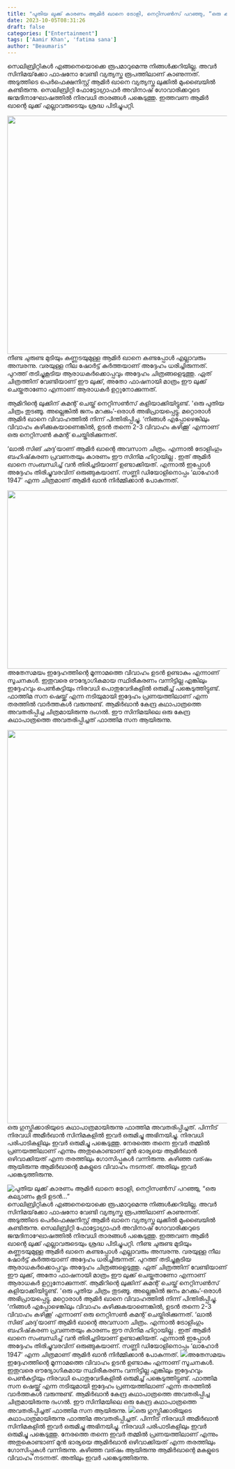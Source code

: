 ```yaml
---
title: "പുതിയ ലുക്ക് കാരണം ആമിർ ഖാനെ ട്രോളി, നെറ്റിസൺസ് പറഞ്ഞു, “ഒരു കല്യാണം കൂടി ഉടൻ…”"
date: 2023-10-05T08:31:26
draft: false
categories: ["Entertainment"]
tags: ['Aamir Khan', 'fatima sana']
author: "Beaumaris"
---
```


സെലിബ്രിറ്റികൾ എങ്ങനെയൊക്കെ രൂപമാറുമെന്നു നിങ്ങൾക്കറിയില്ല. അവർ സിനിമയ്‌ക്കോ ഫാഷനോ വേണ്ടി വ്യത്യസ്ത രൂപത്തിലാണ് കാണുന്നത്. അടുത്തിടെ പെർഫെക്ഷനിസ്റ്റ് ആമിർ ഖാനെ വ്യത്യസ്ത ലുക്കിൽ മുംബൈയിൽ കണ്ടിരുന്നു. സെലിബ്രിറ്റി ഫോട്ടോഗ്രാഫർ അവിനാഷ് ഗോവാരിക്കറുടെ ജന്മദിനാഘോഷത്തിൽ നിരവധി താരങ്ങൾ പങ്കെടുത്തു. ഇത്തവണ ആമിർ ഖാന്റെ ലുക്ക് എല്ലാവരുടെയും ശ്രദ്ധ പിടിച്ചുപറ്റി.

<img class="alignnone size-full wp-image-423618" src="https://cdn.boolokam.com/articles/2023/10/mn8.jpg" alt="" width="970" height="545" />നീണ്ട ചുരുണ്ട മുടിയും കണ്ണടയുമുള്ള ആമിർ ഖാനെ കണ്ടപ്പോൾ എല്ലാവരും അമ്പരന്നു. വരയുള്ള നീല ഷോർട്ട് കുർത്തയാണ് അദ്ദേഹം ധരിച്ചിരുന്നത്. പുറത്ത് തടിച്ചുകൂടിയ ആരാധകർക്കൊപ്പവും അദ്ദേഹം ചിത്രങ്ങളെടുത്തു. ഏത് ചിത്രത്തിന് വേണ്ടിയാണ് ഈ ലുക്ക്, അതോ ഫാഷനായി മാത്രം ഈ ലുക്ക് ചെയ്തതാണോ എന്നാണ് ആരാധകർ ഉറ്റുനോക്കുന്നത്.

ആമിറിന്റെ ലുക്കിന് കമന്റ് ചെയ്ത് നെറ്റിസൺസ് കളിയാക്കിയിട്ടുണ്ട്. 'ഒരു പുതിയ ചിത്രം തുടങ്ങൂ. അല്ലെങ്കിൽ ജനം മറക്കും’-ഒരാൾ അഭിപ്രായപ്പെട്ടു. മറ്റൊരാൾ ആമിർ ഖാനെ വിവാഹത്തിൽ നിന്ന് പിന്തിരിപ്പിച്ചു. ‘നിങ്ങൾ എപ്പോഴെങ്കിലും വിവാഹം കഴിക്കുകയാണെങ്കിൽ, ഉടൻ തന്നെ 2-3 വിവാഹം കഴിക്കൂ’ എന്നാണ് ഒരു നെറ്റിസൺ കമന്റ് ചെയ്തിരിക്കുന്നത്.

‘ലാൽ സിങ് ഛദ്ദ’യാണ് ആമിർ ഖാന്റെ അവസാന ചിത്രം. എന്നാൽ ട്രോളിംഗും ബഹിഷ്‌കരണ പ്രവണതയും കാരണം ഈ സിനിമ ഹിറ്റായില്ല . ഇത് ആമിർ ഖാനെ സംബന്ധിച്ച് വൻ തിരിച്ചടിയാണ് ഉണ്ടാക്കിയത്. എന്നാൽ ഇപ്പോൾ അദ്ദേഹം തിരിച്ചുവരവിന് ഒരുങ്ങുകയാണ്. സണ്ണി ഡിയോളിനൊപ്പം ‘ലാഹോർ 1947’ എന്ന ചിത്രമാണ് ആമിർ ഖാൻ നിർമ്മിക്കാൻ പോകുന്നത്.

<img class="alignnone  wp-image-423619" src="https://cdn.boolokam.com/articles/2023/10/mnp0.jpg" alt="" width="725" height="408" />അതേസമയം ഇദ്ദേഹത്തിന്റെ മൂന്നാമത്തെ വിവാഹം ഉടൻ ഉണ്ടാകും എന്നാണ് സൂചനകൾ. ഇതുവരെ ഔദ്യോഗികമായ സ്ഥിരീകരണം വന്നിട്ടില്ല എങ്കിലും ഇദ്ദേഹവും പെൺകുട്ടിയും നിരവധി പൊതുവേദികളിൽ ഒരുമിച്ച് പങ്കെടുത്തിട്ടുണ്ട്. ഫാത്തിമ സന ഷെയ്ക്ക് എന്ന നടിയുമായി ഇദ്ദേഹം പ്രണയത്തിലാണ് എന്ന തരത്തിൽ വാർത്തകൾ വരുന്നുണ്ട്. ആമിർഖാൻ കേന്ദ്ര കഥാപാത്രത്തെ അവതരിപ്പിച്ച ചിത്രമായിരുന്നു ദംഗൽ. ഈ സിനിമയിലെ ഒരു കേന്ദ്ര കഥാപാത്രത്തെ അവതരിപ്പിച്ചത് ഫാത്തിമ സന ആയിരുന്നു.

<img class="size-full wp-image-423620 aligncenter" src="https://cdn.boolokam.com/articles/2023/10/ffffff.jpg" alt="" width="1600" height="900" />ഒരു ഗുസ്തിക്കാരിയുടെ കഥാപാത്രമായിരുന്നു ഫാത്തിമ അവതരിപ്പിച്ചത്. പിന്നീട് നിരവധി അമീർഖാൻ സിനിമകളിൽ ഇവർ ഒരുമിച്ചു അഭിനയിച്ചു. നിരവധി പരിപാടികളിലും ഇവർ ഒരുമിച്ചു പങ്കെടുത്തു. നേരത്തെ തന്നെ ഇവർ തമ്മിൽ പ്രണയത്തിലാണ് എന്നും അതുകൊണ്ടാണ് മുൻ ഭാര്യയെ ആമിർഖാൻ ഒഴിവാക്കിയത് എന്ന തരത്തിലും ഗോസിപ്പുകൾ വന്നിരുന്നു. കഴിഞ്ഞ വര്ഷം ആയിരുന്നു ആമിർഖാന്റെ മകളുടെ വിവാഹം നടന്നത്. അതിലും ഇവർ പങ്കെടുത്തിരുന്നു.


![പുതിയ ലുക്ക് കാരണം ആമിർ ഖാനെ ട്രോളി, നെറ്റിസൺസ് പറഞ്ഞു, “ഒരു കല്യാണം കൂടി ഉടൻ…”](https://cdn.boolokam.com/articles/2023/10/mn8.jpg)സെലിബ്രിറ്റികൾ എങ്ങനെയൊക്കെ രൂപമാറുമെന്നു നിങ്ങൾക്കറിയില്ല. അവർ സിനിമയ്‌ക്കോ ഫാഷനോ വേണ്ടി വ്യത്യസ്ത രൂപത്തിലാണ് കാണുന്നത്. അടുത്തിടെ പെർഫെക്ഷനിസ്റ്റ് ആമിർ ഖാനെ വ്യത്യസ്ത ലുക്കിൽ മുംബൈയിൽ കണ്ടിരുന്നു. സെലിബ്രിറ്റി ഫോട്ടോഗ്രാഫർ അവിനാഷ് ഗോവാരിക്കറുടെ ജന്മദിനാഘോഷത്തിൽ നിരവധി താരങ്ങൾ പങ്കെടുത്തു. ഇത്തവണ ആമിർ ഖാന്റെ ലുക്ക് എല്ലാവരുടെയും ശ്രദ്ധ പിടിച്ചുപറ്റി. നീണ്ട ചുരുണ്ട മുടിയും കണ്ണടയുമുള്ള ആമിർ ഖാനെ കണ്ടപ്പോൾ എല്ലാവരും അമ്പരന്നു. വരയുള്ള നീല ഷോർട്ട് കുർത്തയാണ് അദ്ദേഹം ധരിച്ചിരുന്നത്. പുറത്ത് തടിച്ചുകൂടിയ ആരാധകർക്കൊപ്പവും അദ്ദേഹം ചിത്രങ്ങളെടുത്തു. ഏത് ചിത്രത്തിന് വേണ്ടിയാണ് ഈ ലുക്ക്, അതോ ഫാഷനായി മാത്രം ഈ ലുക്ക് ചെയ്തതാണോ എന്നാണ് ആരാധകർ ഉറ്റുനോക്കുന്നത്. ആമിറിന്റെ ലുക്കിന് കമന്റ് ചെയ്ത് നെറ്റിസൺസ് കളിയാക്കിയിട്ടുണ്ട്. 'ഒരു പുതിയ ചിത്രം തുടങ്ങൂ. അല്ലെങ്കിൽ ജനം മറക്കും’-ഒരാൾ അഭിപ്രായപ്പെട്ടു. മറ്റൊരാൾ ആമിർ ഖാനെ വിവാഹത്തിൽ നിന്ന് പിന്തിരിപ്പിച്ചു. ‘നിങ്ങൾ എപ്പോഴെങ്കിലും വിവാഹം കഴിക്കുകയാണെങ്കിൽ, ഉടൻ തന്നെ 2-3 വിവാഹം കഴിക്കൂ’ എന്നാണ് ഒരു നെറ്റിസൺ കമന്റ് ചെയ്തിരിക്കുന്നത്. ‘ലാൽ സിങ് ഛദ്ദ’യാണ് ആമിർ ഖാന്റെ അവസാന ചിത്രം. എന്നാൽ ട്രോളിംഗും ബഹിഷ്‌കരണ പ്രവണതയും കാരണം ഈ സിനിമ ഹിറ്റായില്ല . ഇത് ആമിർ ഖാനെ സംബന്ധിച്ച് വൻ തിരിച്ചടിയാണ് ഉണ്ടാക്കിയത്. എന്നാൽ ഇപ്പോൾ അദ്ദേഹം തിരിച്ചുവരവിന് ഒരുങ്ങുകയാണ്. സണ്ണി ഡിയോളിനൊപ്പം ‘ലാഹോർ 1947’ എന്ന ചിത്രമാണ് ആമിർ ഖാൻ നിർമ്മിക്കാൻ പോകുന്നത്. ![](https://cdn.boolokam.com/articles/2023/10/mnp0.jpg)അതേസമയം ഇദ്ദേഹത്തിന്റെ മൂന്നാമത്തെ വിവാഹം ഉടൻ ഉണ്ടാകും എന്നാണ് സൂചനകൾ. ഇതുവരെ ഔദ്യോഗികമായ സ്ഥിരീകരണം വന്നിട്ടില്ല എങ്കിലും ഇദ്ദേഹവും പെൺകുട്ടിയും നിരവധി പൊതുവേദികളിൽ ഒരുമിച്ച് പങ്കെടുത്തിട്ടുണ്ട്. ഫാത്തിമ സന ഷെയ്ക്ക് എന്ന നടിയുമായി ഇദ്ദേഹം പ്രണയത്തിലാണ് എന്ന തരത്തിൽ വാർത്തകൾ വരുന്നുണ്ട്. ആമിർഖാൻ കേന്ദ്ര കഥാപാത്രത്തെ അവതരിപ്പിച്ച ചിത്രമായിരുന്നു ദംഗൽ. ഈ സിനിമയിലെ ഒരു കേന്ദ്ര കഥാപാത്രത്തെ അവതരിപ്പിച്ചത് ഫാത്തിമ സന ആയിരുന്നു. ![](https://cdn.boolokam.com/articles/2023/10/ffffff.jpg)ഒരു ഗുസ്തിക്കാരിയുടെ കഥാപാത്രമായിരുന്നു ഫാത്തിമ അവതരിപ്പിച്ചത്. പിന്നീട് നിരവധി അമീർഖാൻ സിനിമകളിൽ ഇവർ ഒരുമിച്ചു അഭിനയിച്ചു. നിരവധി പരിപാടികളിലും ഇവർ ഒരുമിച്ചു പങ്കെടുത്തു. നേരത്തെ തന്നെ ഇവർ തമ്മിൽ പ്രണയത്തിലാണ് എന്നും അതുകൊണ്ടാണ് മുൻ ഭാര്യയെ ആമിർഖാൻ ഒഴിവാക്കിയത് എന്ന തരത്തിലും ഗോസിപ്പുകൾ വന്നിരുന്നു. കഴിഞ്ഞ വര്ഷം ആയിരുന്നു ആമിർഖാന്റെ മകളുടെ വിവാഹം നടന്നത്. അതിലും ഇവർ പങ്കെടുത്തിരുന്നു.
